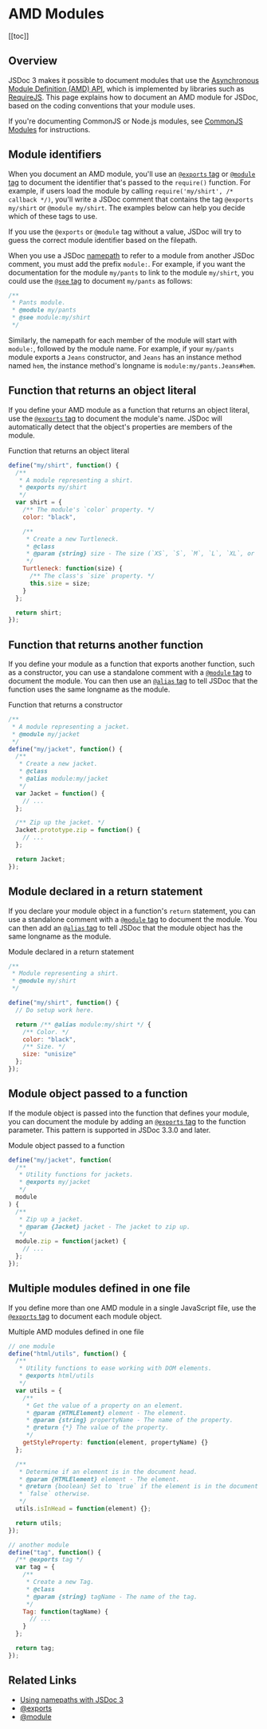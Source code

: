 # AMD Modules

[[toc]]

## Overview

JSDoc 3 makes it possible to document modules that use the [Asynchronous Module Definition (AMD) API](https://github.com/amdjs/amdjs-api/blob/master/AMD.md), which is implemented by libraries such as [RequireJS](http://requirejs.org/). This page explains how to document an AMD module for JSDoc, based on the coding conventions that your module uses.

If you're documenting CommonJS or Node.js modules, see [CommonJS Modules](./commonjs-modules.md) for instructions.

## Module identifiers

When you document an AMD module, you'll use an [`@exports` tag](../tags/exports.md) or [`@module` tag](../tags/module.md) to document the identifier that's passed to the `require()` function. For example, if users load the module by calling `require('my/shirt', /* callback */)`, you'll write a JSDoc comment that contains the tag `@exports my/shirt` or `@module my/shirt`. The examples below can help you decide which of these tags to use.

If you use the `@exports` or `@module` tag without a value, JSDoc will try to guess the correct module identifier based on the filepath.

When you use a JSDoc [namepath](../about/namepaths.md) to refer to a module from another JSDoc comment, you must add the prefix `module:`. For example, if you want the documentation for the module `my/pants` to link to the module `my/shirt`, you could use the [`@see` tag](../tags/see.md) to document `my/pants` as follows:

```js
/**
 * Pants module.
 * @module my/pants
 * @see module:my/shirt
 */
```

Similarly, the namepath for each member of the module will start with `module:`, followed by the module name. For example, if your `my/pants` module exports a `Jeans` constructor, and `Jeans` has an instance method named `hem`, the instance method's longname is `module:my/pants.Jeans#hem`.

## Function that returns an object literal

If you define your AMD module as a function that returns an object literal, use the [`@exports` tag](../tags/exports.md) to document the module's name. JSDoc will automatically detect that the object's properties are members of the module.

Function that returns an object literal

```js
define("my/shirt", function() {
  /**
   * A module representing a shirt.
   * @exports my/shirt
   */
  var shirt = {
    /** The module's `color` property. */
    color: "black",

    /**
     * Create a new Turtleneck.
     * @class
     * @param {string} size - The size (`XS`, `S`, `M`, `L`, `XL`, or `XXL`).
     */
    Turtleneck: function(size) {
      /** The class's `size` property. */
      this.size = size;
    }
  };

  return shirt;
});
```

## Function that returns another function

If you define your module as a function that exports another function, such as a constructor, you can use a standalone comment with a [`@module` tag](../tags/module.md) to document the module. You can then use an [`@alias` tag](../tags/alias.md) to tell JSDoc that the function uses the same longname as the module.

Function that returns a constructor

```js
/**
 * A module representing a jacket.
 * @module my/jacket
 */
define("my/jacket", function() {
  /**
   * Create a new jacket.
   * @class
   * @alias module:my/jacket
   */
  var Jacket = function() {
    // ...
  };

  /** Zip up the jacket. */
  Jacket.prototype.zip = function() {
    // ...
  };

  return Jacket;
});
```

## Module declared in a return statement

If you declare your module object in a function's `return` statement, you can use a standalone comment with a [`@module` tag](../tags/module.md) to document the module. You can then add an [`@alias` tag](../tags/alias.md) to tell JSDoc that the module object has the same longname as the module.

Module declared in a return statement

```js
/**
 * Module representing a shirt.
 * @module my/shirt
 */

define("my/shirt", function() {
  // Do setup work here.

  return /** @alias module:my/shirt */ {
    /** Color. */
    color: "black",
    /** Size. */
    size: "unisize"
  };
});
```

## Module object passed to a function

If the module object is passed into the function that defines your module, you can document the module by adding an [`@exports` tag](../tags/exports.md) to the function parameter. This pattern is supported in JSDoc 3.3.0 and later.

Module object passed to a function

```js
define("my/jacket", function(
  /**
   * Utility functions for jackets.
   * @exports my/jacket
   */
  module
) {
  /**
   * Zip up a jacket.
   * @param {Jacket} jacket - The jacket to zip up.
   */
  module.zip = function(jacket) {
    // ...
  };
});
```

## Multiple modules defined in one file

If you define more than one AMD module in a single JavaScript file, use the [`@exports` tag](../tags/exports.md) to document each module object.

Multiple AMD modules defined in one file

```js
// one module
define("html/utils", function() {
  /**
   * Utility functions to ease working with DOM elements.
   * @exports html/utils
   */
  var utils = {
    /**
     * Get the value of a property on an element.
     * @param {HTMLElement} element - The element.
     * @param {string} propertyName - The name of the property.
     * @return {*} The value of the property.
     */
    getStyleProperty: function(element, propertyName) {}
  };

  /**
   * Determine if an element is in the document head.
   * @param {HTMLElement} element - The element.
   * @return {boolean} Set to `true` if the element is in the document head,
   * `false` otherwise.
   */
  utils.isInHead = function(element) {};

  return utils;
});

// another module
define("tag", function() {
  /** @exports tag */
  var tag = {
    /**
     * Create a new Tag.
     * @class
     * @param {string} tagName - The name of the tag.
     */
    Tag: function(tagName) {
      // ...
    }
  };

  return tag;
});
```

## Related Links

- [Using namepaths with JSDoc 3](../about/namepaths.md)
- [@exports](../tags/exports.md)
- [@module](../tags/module.md)

